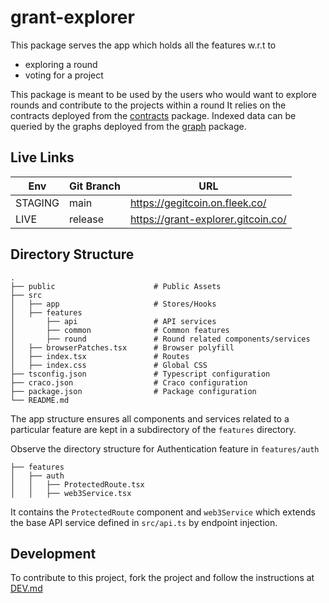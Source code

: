 # grant-explorer

This package serves the app which holds all the features w.r.t to 

- exploring a round
- voting for a project

This package is meant to be used by the users who would want to explore rounds and contribute to the projects within a round
It relies on the contracts deployed from the [contracts](../contracts) package.
Indexed data can be queried by the graphs deployed from the [graph](../graph) package.


## Live Links

| Env     | Git Branch | URL                               |
|---------|------------|-----------------------------------|
| STAGING | main       | https://gegitcoin.on.fleek.co/    |
| LIVE    | release    | https://grant-explorer.gitcoin.co/ |

## Directory Structure 

```
.
├── public                      # Public Assets
├── src
│   ├── app                     # Stores/Hooks
│   ├── features
│       ├── api                 # API services
│       ├── common              # Common features
│       ├── round               # Round related components/services 
│   ├── browserPatches.tsx      # Browser polyfill
│   ├── index.tsx               # Routes
│   ├── index.css               # Global CSS
├── tsconfig.json               # Typescript configuration 
├── craco.json                  # Craco configuration
├── package.json                # Package configuration
└── README.md
```

The app structure ensures all components and services related to a particular feature are kept in a subdirectory of the `features` directory.

Observe the directory structure for Authentication feature in `features/auth`

```
├── features
│   ├── auth
│   │   ├── ProtectedRoute.tsx
│   │   ├── web3Service.tsx
```

It contains the `ProtectedRoute` component and `web3Service` which extends the base API service defined in `src/api.ts` by endpoint injection.

## Development

To contribute to this project, fork the project and follow the instructions at [DEV.md](docs/DEV.md)